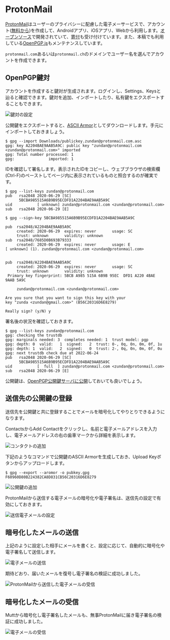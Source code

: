 # ProtonMail
[ProtonMail](https://protonmail.com/)はユーザーのプライバシーに配慮した電子メーサービスで、アカウント([無料から](https://protonmail.com/pricing))を作成して、Androidアプリ、iOSアプリ、Webから利用します。[オープンソース](https://github.com/ProtonMail)で開発されていて、[寄付](https://protonmail.com/donate)も受け付けています。また、本稿でも利用している[OpenPGP.js](https://openpgpjs.org/)もメンテナンスしています。

`protonmail.com`あるいは`protonmail.ch`のドメインでユーザー名を選んでアカウントを作成できます。

## OpenPGP鍵対
アカウントを作成すると鍵対が生成されます。ログインし、Settings、Keysと辿ると確認できます。鍵対を追加、インポートしたり、私有鍵をエクスポートすることもできます。

![鍵対の設定](/protonmail-keys.png)

公開鍵をエクスポートすると、[ASCII Armor](../OpenPGP/keyPair.md#ascii-armor)としてダウンロードします。手元にインポートしておきましょう。

```
$ gpg --import Downloads/publickey.zundan@protonmail.com.asc
gpg: key A2204BAE9AAB5A9C: public key "zundan@protonmail.com <zundan@protonmail.com>" imported
gpg: Total number processed: 1
gpg:               imported: 1
```

IDを確認して署名します。表示されたIDをコピーし、ウェブブラウザの検索欄(Ctrl-F)のペーストしてページ内に表示されているものと照合するのが確実です。

```
$ gpg --list-keys zundan@protonmail.com
pub   rsa2048 2020-06-29 [SC]
      5BCBA985515A6B9B95ECDFD1A2204BAE9AAB5A9C
uid           [ unknown] zundan@protonmail.com <zundan@protonmail.com>
sub   rsa2048 2020-06-29 [E]

$ gpg --sign-key 5BCBA985515A6B9B95ECDFD1A2204BAE9AAB5A9C

pub  rsa2048/A2204BAE9AAB5A9C
     created: 2020-06-29  expires: never       usage: SC
     trust: unknown       validity: unknown
sub  rsa2048/7685D0B693B79333
     created: 2020-06-29  expires: never       usage: E
[ unknown] (1). zundan@protonmail.com <zundan@protonmail.com>


pub  rsa2048/A2204BAE9AAB5A9C
     created: 2020-06-29  expires: never       usage: SC
     trust: unknown       validity: unknown
 Primary key fingerprint: 5BCB A985 515A 6B9B 95EC  DFD1 A220 4BAE 9AAB 5A9C

     zundan@protonmail.com <zundan@protonmail.com>

Are you sure that you want to sign this key with your
key "zunda <zundan@gmail.com>" (B56C20316D6E8279)

Really sign? (y/N) y

```

署名後の状況を確認しておきます。

```
$ gpg --list-keys zundan@protonmail.com
gpg: checking the trustdb
gpg: marginals needed: 3  completes needed: 1  trust model: pgp
gpg: depth: 0  valid:   1  signed:   2  trust: 0-, 0q, 0n, 0m, 0f, 1u
gpg: depth: 1  valid:   2  signed:   0  trust: 2-, 0q, 0n, 0m, 0f, 0u
gpg: next trustdb check due at 2022-06-24
pub   rsa2048 2020-06-29 [SC]
      5BCBA985515A6B9B95ECDFD1A2204BAE9AAB5A9C
uid           [  full  ] zundan@protonmail.com <zundan@protonmail.com>
sub   rsa2048 2020-06-29 [E]

```

公開鍵は、[OpenPGP公開鍵サーバに公開](keyManagement.md#公開鍵の公開)しておいても良いでしょう。


## 送信先の公開鍵の登録
送信先を公開鍵と共に登録することでメールを暗号化してやりとりできるようになります。

ContactsからAdd Contactをクリックし、名前と電子メールアドレスを入力し、電子メールアドレスの右の歯車マークから詳細を表示します。

![コンタクトの追加](/protonmail-add-contact.png)

下記のようなコマンドで公開鍵のASCII Armorを生成しておき、Upload Keyボタンからアップロードします。

```
$ gpg --export --aromor -o pubkey.gpg F60960D80B224382CA8D831CB56C20316D6E8279
```

![公開鍵の追加](/protonmail-add-key.png)

ProtonMailから送信する電子メールの暗号化や電子署名は、送信先の設定で有効にしておきます。

![送信電子メールの設定](/protonmail-contact-detail.png)

## 暗号化したメールの送信
上記のように設定した相手にメールを書くと、設定に応じて、自動的に暗号化や電子署名して送信します。

![電子メールの送信](/protonmail-compose.png)

期待どおり、届いたメールを復号し電子署名の検証に成功しました。

![ProtonMailから送信した電子メールの受信](/protonmail-decrypted-verified.png)

## 暗号化したメールの受信
Muttから暗号化し電子署名したメールも、無事ProtonMailに届き電子署名の検証に成功しました。

![電子メールの受信](/protonmail-receive.png)
